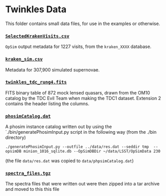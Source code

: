 # Twinkles Data

This folder contains small data files, for use in the examples or
otherwise.

### [`SelectedKrakenVisits.csv`](SelectedKrakenVisits.csv)

`OpSim` output metadata for 1227 visits, from the `kraken_XXXX` database.

### [`kraken_sim.csv`](kraken_sim.csv)

Metadata for 307,900 simulated supernovae.

### [`twinkles_tdc_rung4.fits`](twinkles_tdc_rung4.fits)

FITS binary table of 872 mock lensed quasars, drawn from the OM10 catalog by the TDC Evil Team when making the TDC1 dataset. Extension 2 contains the header listing the columns.

### [`phosimCatalog.dat`](phosimCatalog.dat)

A phosim instance catalog written out by using the `./bin/generatePhosimInput.py script in the following way (from the ./bin directory)
```
./generatePhosimInput.py --outfile ../data/res.dat --seddir tmp  --opsimDB minion_1016_sqlite.db --OpSimDBDir ~/data/LSST/OpSimData 230
```
(the file `data/res.dat` was copied to `data/phpsimCatalog.dat`)

### [`spectra_files.tgz`](spectra_files.tgz)
The spectra files that were written out were then zipped into a tar archive and moved to this this file
